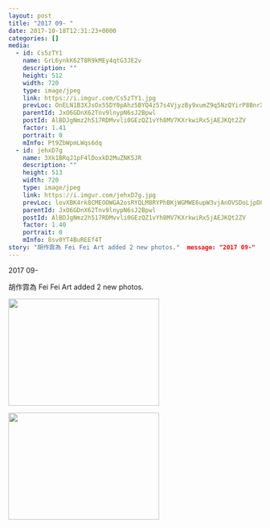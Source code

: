 ```yaml
---
layout: post
title: "2017 09- " 
date: 2017-10-18T12:31:23+0000 
categories: [] 
media:
  - id: Cs5zTY1
    name: GrL6ynkK62T8R9kMEy4qtG3JE2v
    description: ""   
    height: 512
    width: 720
    type: image/jpeg
    link: https://i.imgur.com/Cs5zTY1.jpg
    prevLoc: OnELN1B3XJsOx55DY0pAhz5BYQ4z57s4VjyzBy9xumZ9q5NzQYirP8BnrXrmiD6KlBLZG0c6n7K5AJEOTP0zXDXAKVsvXGGQGXAmI7rGWo4GnyuoAZ4wzxBlfDOq6y4EVDTkQ96X4WN5CrGwDJADqoFo1vQ6O234F2B680OODASlnrAzLRREUo73rYo355flKDQX3gDAf0PKADODyDTgVMYzL7qKFoKoYBNl1gsAPPB2lJPMiNWmo7Amj5s36nNzMXWm
    parentId: JxO6GDnX62Tnv9lnypN6sJ2Bpwl
    postId: AlBDJgNmz2h517RDMvvli0GEzQZ1vYh8MV7KXrkwiRx5jAEJKQt2ZV
    factor: 1.41
    portrait: 0
    mInfo: Pt9ZbWpmLWqs6dq
  - id: jehxD7g
    name: 3Xk1BRqJ1pF4lDoxkD2MuZNK5JR
    description: ""   
    height: 513
    width: 720
    type: image/jpeg
    link: https://i.imgur.com/jehxD7g.jpg
    prevLoc: lovXBK4rk8CMEOOWGA2osRYQLM8RYPhBKjWGMWE6upW3vjAnOVSDoLjpD0DvTLWO9q4RvZI7oxWXlGBMSY1L0x10OpFXA0VGDXg5SvnlPwjl2YFoEXlzAy0gfgrQ3kEQ85IpzDXlNQEPU1AN78Qgk2szDpXZ5DJvIOQW29jjyBsvgD4zQqqrF5VGOR5MVGtl05Brq8zGUr9yNmjGJAI7LoQWxZGQHPRQqQKZDqC5AQjR4vWAIPwLqk9LXrTgqR0QlWPY
    parentId: JxO6GDnX62Tnv9lnypN6sJ2Bpwl
    postId: AlBDJgNmz2h517RDMvvli0GEzQZ1vYh8MV7KXrkwiRx5jAEJKQt2ZV
    factor: 1.40
    portrait: 0
    mInfo: 8sv0YT4BuREEf4T
story: "胡作霏為 Fei Fei Art added 2 new photos."  message: "2017 09-"
---
```


2017 09-
 
 
[//]: #story:
胡作霏為 Fei Fei Art added 2 new photos.


[//]: #media:  
<a href="https://i.imgur.com/Cs5zTY1.jpg"><img src="https://i.imgur.com/Cs5zTY1.jpg" height="213" width="300" /></a> 
  

<a href="https://i.imgur.com/jehxD7g.jpg"><img src="https://i.imgur.com/jehxD7g.jpg" height="213" width="300" /></a> 
 
